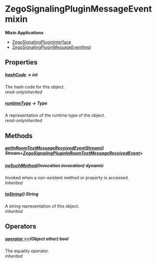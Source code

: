 


# ZegoSignalingPluginMessageEvent mixin















**Mixin Applications**

- [ZegoSignalingPluginInterface](../zego_uikit_prebuilt_live_audio_room/ZegoSignalingPluginInterface-class.md)
- [ZegoSignalingPluginMessageEventImpl](../zego_uikit_prebuilt_live_audio_room/ZegoSignalingPluginMessageEventImpl-class.md)



## Properties

##### [hashCode](../zego_uikit_prebuilt_live_audio_room/ZegoSignalingPluginMessageEvent/hashCode.md) &#8594; int



The hash code for this object.  
_<span class="feature">read-only</span><span class="feature">inherited</span>_



##### [runtimeType](../zego_uikit_prebuilt_live_audio_room/ZegoSignalingPluginMessageEvent/runtimeType.md) &#8594; Type



A representation of the runtime type of the object.  
_<span class="feature">read-only</span><span class="feature">inherited</span>_





## Methods

##### [getInRoomTextMessageReceivedEventStream](../zego_uikit_prebuilt_live_audio_room/ZegoSignalingPluginMessageEvent/getInRoomTextMessageReceivedEventStream.md)() Stream&lt;[ZegoSignalingPluginInRoomTextMessageReceivedEvent](../zego_uikit_prebuilt_live_audio_room/ZegoSignalingPluginInRoomTextMessageReceivedEvent-class.md)>



  




##### [noSuchMethod](../zego_uikit_prebuilt_live_audio_room/ZegoSignalingPluginMessageEvent/noSuchMethod.md)(Invocation invocation) dynamic



Invoked when a non-existent method or property is accessed.  
_<span class="feature">inherited</span>_



##### [toString](../zego_uikit_prebuilt_live_audio_room/ZegoSignalingPluginMessageEvent/toString.md)() String



A string representation of this object.  
_<span class="feature">inherited</span>_





## Operators

##### [operator ==](../zego_uikit_prebuilt_live_audio_room/ZegoSignalingPluginMessageEvent/operator_equals.md)(Object other) bool



The equality operator.  
_<span class="feature">inherited</span>_















